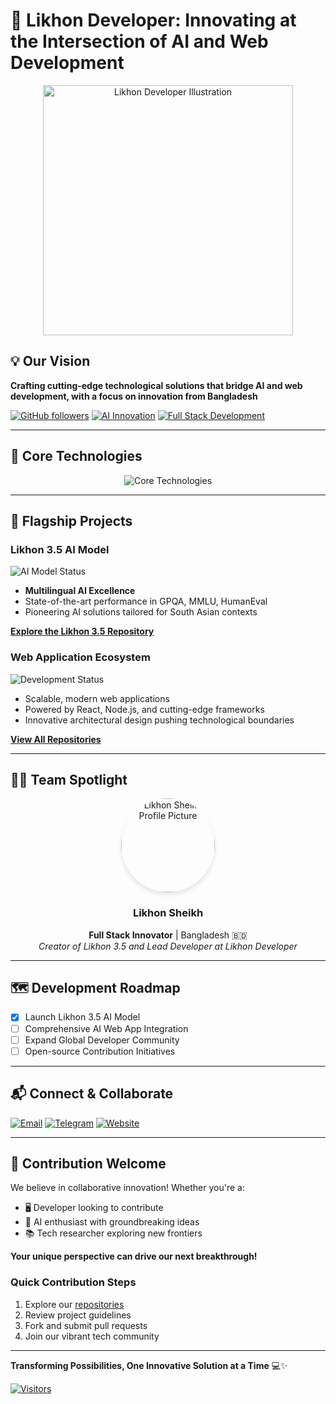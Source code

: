 # 🚀 Likhon Developer: Innovating at the Intersection of AI and Web Development

<div align="center">
  <img src="https://raw.githubusercontent.com/nectariferous/brand-assets/main/likhon-developer-illustration.svg" alt="Likhon Developer Illustration" width="400">
</div>

## 💡 Our Vision

**Crafting cutting-edge technological solutions that bridge AI and web development, with a focus on innovation from Bangladesh**

[![GitHub followers](https://img.shields.io/github/followers/likhon-developer?style=social)](https://github.com/likhon-developer)
[![AI Innovation](https://img.shields.io/badge/AI-Innovation-2C3E50)](https://likhon.dev)
[![Full Stack Development](https://img.shields.io/badge/Full%20Stack-Development-27AE60)](https://likhon.dev)

---

## 🔧 Core Technologies

<div align="center">
  <img src="https://skillicons.dev/icons?i=react,nodejs,typescript,python,ai,github,dotnet" alt="Core Technologies" />
</div>

---

## 🌟 Flagship Projects

### Likhon 3.5 AI Model
![AI Model Status](https://img.shields.io/badge/Status-Active-27AE60)

- **Multilingual AI Excellence**
- State-of-the-art performance in GPQA, MMLU, HumanEval
- Pioneering AI solutions tailored for South Asian contexts

**[Explore the Likhon 3.5 Repository](https://github.com/nectariferous/likhon-3.5)**

### Web Application Ecosystem
![Development Status](https://img.shields.io/badge/Status-In%20Progress-3498DB)

- Scalable, modern web applications
- Powered by React, Node.js, and cutting-edge frameworks
- Innovative architectural design pushing technological boundaries

**[View All Repositories](https://github.com/likhon-developer)**

---

## 👨‍💻 Team Spotlight

<div align="center">
  <img src="https://github.com/likhonsheikh54.png" width="150" style="border-radius: 50%; box-shadow: 0 4px 6px rgba(0,0,0,0.1);" alt="Likhon Sheikh Profile Picture">
  
  ### Likhon Sheikh
  **Full Stack Innovator** | Bangladesh 🇧🇩  
  *Creator of Likhon 3.5 and Lead Developer at Likhon Developer*
</div>

---

## 🗺️ Development Roadmap

- [x] Launch Likhon 3.5 AI Model
- [ ] Comprehensive AI Web App Integration
- [ ] Expand Global Developer Community
- [ ] Open-source Contribution Initiatives

---

## 📬 Connect & Collaborate

[![Email](https://img.shields.io/badge/Email-Contact-FF4136?logo=gmail)](mailto:me@likhon.dev)
[![Telegram](https://img.shields.io/badge/Telegram-Community-2C3E50?logo=telegram)](https://t.me/likhondev)
[![Website](https://img.shields.io/badge/Portfolio-Visit-27AE60?logo=web)](https://likhon.dev)

---

## 🤝 Contribution Welcome

We believe in collaborative innovation! Whether you're a:
- 🖥️ Developer looking to contribute
- 🧠 AI enthusiast with groundbreaking ideas
- 📚 Tech researcher exploring new frontiers

**Your unique perspective can drive our next breakthrough!**

### Quick Contribution Steps
1. Explore our [repositories](https://github.com/likhon-developer)
2. Review project guidelines
3. Fork and submit pull requests
4. Join our vibrant tech community

---

**Transforming Possibilities, One Innovative Solution at a Time** 💻✨

[![Visitors](https://visitor-badge.laobi.icu/badge?page_id=likhon-developer)](https://github.com/likhon-developer)
